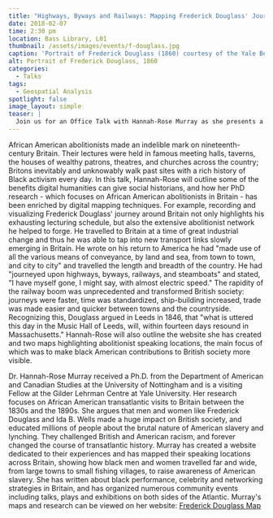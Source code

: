 ```yaml
---
title: "Highways, Byways and Railways: Mapping Frederick Douglass' Journey in Britain"
date: 2018-02-07
time: 2:30 pm
location: Bass Library, L01
thumbnail: /assets/images/events/f-douglass.jpg
caption: 'Portrait of Frederick Douglass (1860) courtesy of the Yale Beinecke Library'
alt: Portrait of Frederick Douglass, 1860 
categories: 
  - Talks
tags:
  - Geospatial Analysis
spotlight: false 
image_layout: simple
teaser: |
  Join us for an Office Talk with Hannah-Rose Murray as she presents a map of black abolitionist speaking locations. 
---
```


African American abolitionists made an indelible mark on nineteenth-century Britain. Their lectures were held in famous meeting halls, taverns, the houses of wealthy patrons, theatres, and churches across the country; Britons inevitably and unknowably walk past sites with a rich history of Black activism every day. In this talk, Hannah-Rose will outline some of the benefits digital humanities can give social historians, and how her PhD research - which focuses on African American abolitionists in Britain - has been enriched by digital mapping techniques. For example, recording and visualizing Frederick Douglass' journey around Britain not only highlights his exhausting lecturing schedule, but also the extensive abolitionist network he helped to forge. He travelled to Britain at a time of great industrial change and thus he was able to tap into new transport links slowly emerging in Britain. He wrote on his return to America he had "made use of all the various means of conveyance, by land and sea, from town to town, and city to city" and travelled the length and breadth of the country. He had "journeyed upon highways, byways, railways, and steamboats" and stated, "I have myself gone, I might say, with almost electric speed." The rapidity of the railway boom was unprecedented and transformed British society: journeys were faster, time was standardized, ship-building increased, trade was made easier and quicker between towns and the countryside. Recognizing this, Douglass argued in Leeds in 1846, that "what is uttered this day in the Music Hall of Leeds, will, within fourteen days resound in Massachusetts." Hannah-Rose will also outline the website she has created and two maps highlighting abolitionist speaking locations, the main focus of which was to make black American contributions to British society more visible. 

Dr. Hannah-Rose Murray received a Ph.D. from the Department of American and Canadian Studies at the University of Nottingham and is a visiting Fellow at the Gilder Lehrman Centre at Yale University. Her research focuses on African American transatlantic visits to Britain between the 1830s and the 1890s. She argues that men and women like Frederick Douglass and Ida B. Wells made a huge impact on British society, and educated millions of people about the brutal nature of American slavery and lynching. They challenged British and American racism, and forever changed the course of transatlantic history. Murray has created a website dedicated to their experiences and has mapped their speaking locations across Britain, showing how black men and women travelled far and wide, from large towns to small fishing villages, to raise awareness of American slavery. She has written about black performance, celebrity and networking strategies in Britain, and has organized numerous community events including talks, plays and exhibitions on both sides of the Atlantic. Murray's maps and research can be viewed on her website: <a href='http://frederickdouglassinbritain.com/FrederickDouglassMap/' target='_blank'>Frederick Douglass Map</a>   